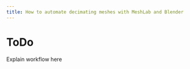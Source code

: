 ```yaml
---
title: How to automate decimating meshes with MeshLab and Blender
---
```


# ToDo

Explain workflow here
